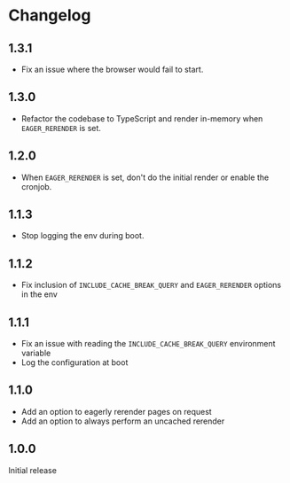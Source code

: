 # Changelog

## 1.3.1

- Fix an issue where the browser would fail to start.

## 1.3.0

- Refactor the codebase to TypeScript and render in-memory when `EAGER_RERENDER` is set.

## 1.2.0

- When `EAGER_RERENDER` is set, don't do the initial render or enable the cronjob.

## 1.1.3

- Stop logging the env during boot.

## 1.1.2

- Fix inclusion of `INCLUDE_CACHE_BREAK_QUERY` and `EAGER_RERENDER` options in the env

## 1.1.1

- Fix an issue with reading the `INCLUDE_CACHE_BREAK_QUERY` environment variable
- Log the configuration at boot

## 1.1.0

- Add an option to eagerly rerender pages on request
- Add an option to always perform an uncached rerender

## 1.0.0

Initial release
